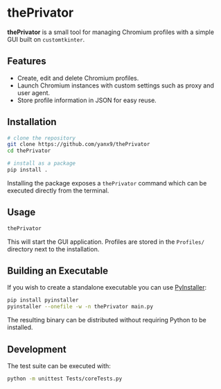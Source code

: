 # thePrivator

**thePrivator** is a small tool for managing Chromium profiles with a simple GUI built on `customtkinter`.

## Features

- Create, edit and delete Chromium profiles.
- Launch Chromium instances with custom settings such as proxy and user agent.
- Store profile information in JSON for easy reuse.

## Installation

```bash
# clone the repository
git clone https://github.com/yanx9/thePrivator
cd thePrivator

# install as a package
pip install .
```

Installing the package exposes a `thePrivator` command which can be executed directly from the terminal.

## Usage

```bash
thePrivator
```

This will start the GUI application. Profiles are stored in the `Profiles/` directory next to the installation.

## Building an Executable

If you wish to create a standalone executable you can use [PyInstaller](https://pyinstaller.org/):

```bash
pip install pyinstaller
pyinstaller --onefile -w -n thePrivator main.py
```

The resulting binary can be distributed without requiring Python to be installed.

## Development

The test suite can be executed with:

```bash
python -m unittest Tests/coreTests.py
```
